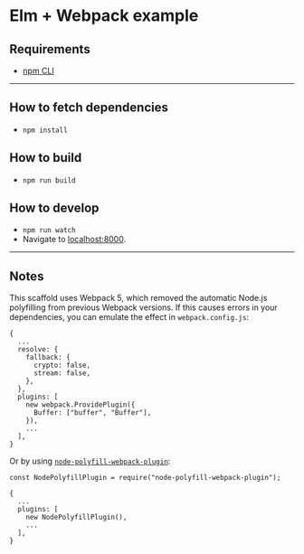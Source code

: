# Elm + Webpack example

## Requirements
- [npm CLI](https://docs.npmjs.com/)

---

## How to fetch dependencies
- `npm install`

## How to build
- `npm run build`

## How to develop
- `npm run watch`
- Navigate to [localhost:8000](http:localhost:8000).

---

## Notes
This scaffold uses Webpack 5, which removed the automatic Node.js polyfilling from previous Webpack versions. If this causes errors in your dependencies, you can emulate the effect in `webpack.config.js`:
```
{
  ...
  resolve: {
    fallback: {
      crypto: false,
      stream: false,
    },
  },
  plugins: [
    new webpack.ProvidePlugin({
      Buffer: ["buffer", "Buffer"],
    }),
    ...
  ],
}
```
Or by using [`node-polyfill-webpack-plugin`](https://www.npmjs.com/package/node-polyfill-webpack-plugin):
```
const NodePolyfillPlugin = require("node-polyfill-webpack-plugin");

{
  ...
  plugins: [
    new NodePolyfillPlugin(),
    ...
  ],
}
```
